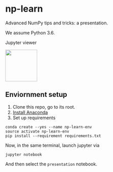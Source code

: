 # np-learn

Advanced NumPy tips and tricks: a presentation.

We assume Python 3.6.

Jupyter viewer

[<img src="http://nbviewer.jupyter.org/static/img/nav_logo.svg" width="100">](http://nbviewer.jupyter.org/github/vlad17/np-learn/blob/master/presentation.ipynb)

## Enviornment setup

1. Clone this repo, go to its root.
2. [Install Anaconda](https://www.continuum.io/downloads)
3. Set up requirements

```
conda create --yes --name np-learn-env
source activate np-learn-env
pip install --requirement requirements.txt
```

Now, in the same terminal, launch jupyter via

    jupyter notebook
    
And then select the `presentation` notebook.
